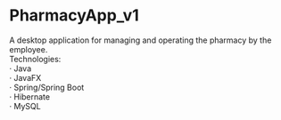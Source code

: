 ﻿# PharmacyApp_v1
 A desktop application for managing and operating the pharmacy by the employee.<br>
Technologies: <br>
· Java<br>
· JavaFX<br>
· Spring/Spring Boot<br>
· Hibernate<br>
· MySQL<br>
